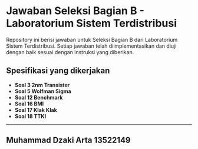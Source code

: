# Jawaban Seleksi Bagian B - Laboratorium Sistem Terdistribusi

Repository ini berisi jawaban untuk Seleksi Bagian B dari Laboratorium Sistem Terdistribusi. Setiap jawaban telah diimplementasikan dan diuji dengan baik sesuai dengan instruksi yang diberikan.

## Spesifikasi yang dikerjakan


- **Soal 3 2nm Transister**
- **Soal 5 Wolfman Sigma**
- **Soal 12 Benchmark**
- **Soal 16 BMI**
- **Soal 17 Klak Klak**
- **Soal 18 TTKI**

---
**Muhammad Dzaki Arta**
13522149
---